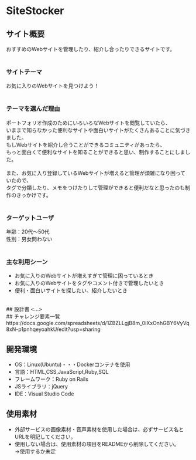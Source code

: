 # SiteStocker

## サイト概要
おすすめのWebサイトを管理したり、紹介し合ったりできるサイトです。<br>
<br>
### サイトテーマ
お気に入りのWebサイトを見つけよう！<br>
<br>
### テーマを選んだ理由
ポートフォリオ作成のためにいろいろなWebサイトを閲覧していたら、<br>
いままで知らなかった便利なサイトや面白いサイトがたくさんあることに気づきました。<br>
もしWebサイトを紹介し合うことができるコミュニティがあったら、<br>
もっと面白くて便利なサイトを知ることができると思い、制作することにしました。<br>
<br>
また、お気に入り登録しているWebサイトが増えると管理が煩雑になり困っていたので、<br>
タグで分類したり、メモをつけたりして管理ができると便利だなと思ったのも制作のきっかけです。<br>
<br>
### ターゲットユーザ
年齢：20代〜50代<br>
性別：男女問わない<br>
<br>
### 主な利用シーン
- お気に入りのWebサイトが増えすぎて管理に困っているとき
- お気に入りのWebサイトをタグやコメント付きで管理したいとき
- 便利・面白いサイトを探したい、紹介したいとき<br>
<br>
## 設計書
<...>
<br>
## チャレンジ要素一覧
https://docs.google.com/spreadsheets/d/1ZBZLLgjB8m_0iXxOnhGBY6VyVq8xN-p1pnhqeyoahkU/edit?usp=sharing

## 開発環境
- OS：Linux(Ubuntu)・・・Dockerコンテナを使用
- 言語：HTML,CSS,JavaScript,Ruby,SQL
- フレームワーク：Ruby on Rails
- JSライブラリ：jQuery
- IDE：Visual Studio Code

## 使用素材
- 外部サービスの画像素材・音声素材を使用した場合は、必ずサービス名とURLを明記してください。
- 使用しない場合は、使用素材の項目をREADMEから削除してください。<br>
→使用するか未定